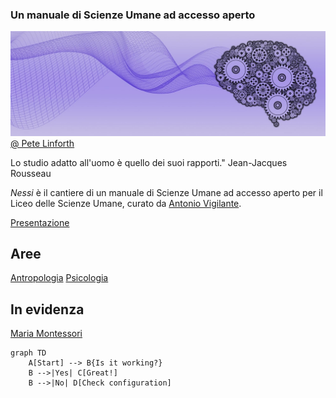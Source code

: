 <link rel="stylesheet" href="style.css">

### Un manuale di Scienze Umane ad accesso aperto

![](immagini/brain-5274019_1280.jpg)
[@ Pete Linforth](https://pixabay.com/it//?utm_source=link-attribution&utm_medium=referral&utm_campaign=image&utm_content=5274019)


    
<div class="callout">
Lo studio adatto all'uomo è quello dei suoi rapporti." Jean-Jacques Rousseau
</div>

_Nessi_ è il cantiere di un manuale di Scienze Umane ad accesso aperto per il Liceo delle Scienze Umane, curato da [Antonio Vigilante](autore.md).

[Presentazione](presentazione.md)

## Aree

<a href="https://antonio-vigilante.github.io/nessi/antropologia/index.html" class="button orange">Antropologia</a> <a href="https://antonio-vigilante.github.io/nessi/psicologia/index.html" class="button green">Psicologia</a>


## In evidenza

[Maria Montessori](psicologia/montessori.md)



```mermaid
graph TD
    A[Start] --> B{Is it working?}
    B -->|Yes| C[Great!]
    B -->|No| D[Check configuration]



